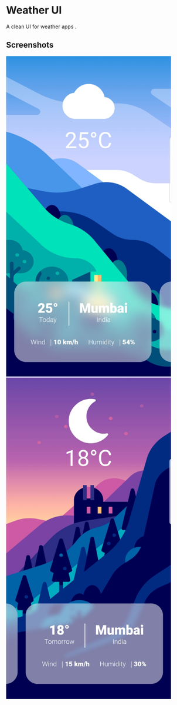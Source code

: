 # Weather UI

A clean UI for weather apps .

## Screenshots
<img width="450" alt="Screenshot" src="https://github.com/Prd1899/01-Weather_UI/blob/master/assets/20200721_025510.jpg?raw=true">
<img width="450" alt="Screenshot" src="https://github.com/Prd1899/01-Weather_UI/blob/master/assets/20200721_025448.jpg?raw=true">



